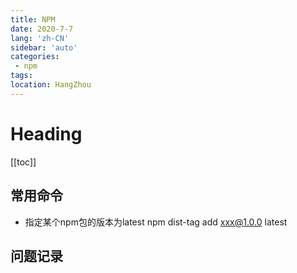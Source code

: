 ```yaml
---
title: NPM
date: 2020-7-7
lang: 'zh-CN'
sidebar: 'auto'
categories:
 - npm
tags: 
location: HangZhou
---
```


# Heading
[[toc]]

##  常用命令

- 指定某个npm包的版本为latest
npm dist-tag add xxx@1.0.0 latest


## 问题记录
